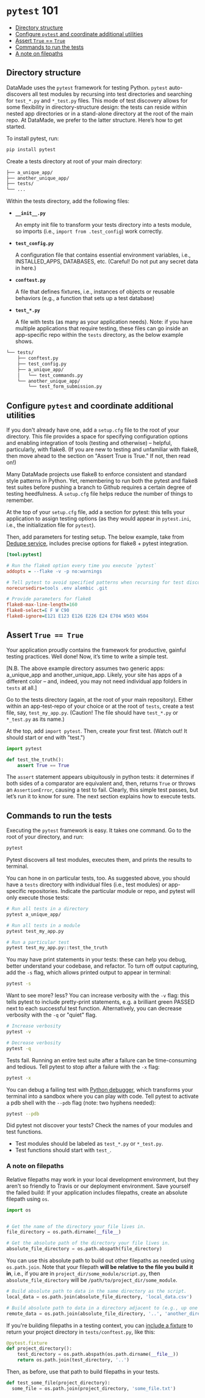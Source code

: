 # `pytest` 101

* [Directory structure](#directory-structure)
* [Configure `pytest` and coordinate additional utilities](#configure-pytest-and-coordinate-additional-utilities)
* [Assert `True` == `True`](#assert-true--true)
* [Commands to run the tests](#commands-to-run-the-tests)
* [A note on filepaths](#a-note-on-filepaths)

## Directory structure

DataMade uses the `pytest` framework for testing Python. `pytest` auto-discovers all test modules by recursing into test directories and searching for `test_*.py` and `*_test.py` files. This mode of test discovery allows for some flexibility in directory-structure design: the tests can reside within nested app directories or in a stand-alone directory at the root of the main repo. At DataMade, we prefer to the latter structure. Here’s how to get started.

To install pytest, run:

```bash
pip install pytest
```

Create a tests directory at root of your main directory:

```bash
├── a_unique_app/
├── another_unique_app/
├── tests/
└── ...
```

Within the tests directory, add the following files:

* **`__init__.py`**

  An empty init file to transform your tests directory into a tests module, so imports (i.e., `import from .test_config`) work correctly.

* **`test_config.py`**

  A configuration file that contains essential environment variables, i.e., INSTALLED_APPS, DATABASES, etc. (Careful! Do not put any secret data in here.)

* **`conftest.py`**

  A file that defines fixtures, i.e., instances of objects or reusable behaviors (e.g., a function that sets up a test database)

* **`test_*.py`**

  A file with tests (as many as your application needs). Note: if you have multiple applications that require testing, these files can go inside an app-specific repo within the `tests` directory, as the below example shows.

```bash
└── tests/
    ├── conftest.py
    ├── test_config.py
    ├── a_unique_app/
    │   └── test_commands.py
    └── another_unique_app/
        └── test_form_submission.py
```

## Configure `pytest` and coordinate additional utilities

If you don't already have one, add a `setup.cfg` file to the root of your directory. This file provides a space for specifying configuration options and enabling integration of tools (testing and otherwise) – helpful, particularly, with flake8. (If you are new to testing and unfamiliar with flake8, then move ahead to the section on "Assert True is True." If not, then read on!)

Many DataMade projects use flake8 to enforce consistent and standard style patterns in Python. Yet, remembering to run both the pytest and flake8 test suites before pushing a branch to Github requires a certain degree of testing heedfulness. A `setup.cfg` file helps reduce the number of things to remember.

At the top of your `setup.cfg` file, add a section for pytest: this tells your application to assign testing options (as they would appear in `pytest.ini`, i.e., the initialization file for `pytest`).

Then, add parameters for testing setup. The below example, take from [Dedupe service](https://github.com/datamade/dedupe-service/blob/master/setup.cfg), includes precise options for flake8 + pytest integration.

```cfg
[tool:pytest]

# Run the flake8 option every time you execute `pytest`
addopts = --flake -v -p no:warnings

# Tell pytest to avoid specified patterns when recursing for test discovery
norecursedirs=tools .env alembic .git

# Provide parameters for flake8
flake8-max-line-length=160
flake8-select=E F W C90
flake8-ignore=E121 E123 E126 E226 E24 E704 W503 W504
```

## Assert `True == True`

Your application proudly contains the framework for productive, gainful testing practices. Well done! Now, it’s time to write a simple test.

[N.B. The above example directory assumes two generic apps: a_unique_app and another_unique_app. Likely, your site has apps of a different color – and, indeed, you may not need individual app folders in `tests` at all.]

Go to the tests directory (again, at the root of your main repository). Either within an app-test-repo of your choice or at the root of `tests`, create a test file, say, `test_my_app.py`. (Caution! The file should have `test_*.py` or `*_test.py` as its name.)

At the top, add `import pytest`. Then, create your first test. (Watch out! It should start or end with "test.")

```python
import pytest

def test_the_truth():
    assert True == True
```

The `assert` statement appears ubiquitously in python tests: it determines if both sides of a comparator are equivalent and, then, returns `True` or throws an `AssertionError`, causing a test to fail. Clearly, this simple test passes, but let’s run it to know for sure. The next section explains how to execute tests.

## Commands to run the tests

Executing the `pytest` framework is easy. It takes one command. Go to the root of your directory, and run:

```bash
pytest
```

Pytest discovers all test modules, executes them, and prints the results to terminal.

You can hone in on particular tests, too. As suggested above, you should have a `tests` directory with individual files (i.e., test modules) or app-specific repositories. Indicate the particular module or repo, and pytest will only execute those tests:

```bash
# Run all tests in a directory
pytest a_unique_app/
```

```bash
# Run all tests in a module
pytest test_my_app.py
```

```bash
# Run a particular test
pytest test_my_app.py::test_the_truth
```

You may have print statements in your tests: these can help you debug, better understand your codebase, and refactor. To turn off output capturing, add the `-s` flag, which allows printed output to appear in terminal:

```bash
pytest -s
```

Want to see more? less? You can increase verbosity with the `-v` flag: this tells pytest to include pretty-print statements, e.g. a brilliant green PASSED next to each successful test function. Alternatively, you can decrease verbosity with the `-q` or "quiet" flag.

```bash
# Increase verbosity
pytest -v

# Decrease verbosity
pytest -q
```

Tests fail. Running an entire test suite after a failure can be time-consuming and tedious. Tell pytest to stop after a failure with the `-x` flag:

```bash
pytest -x
```

You can debug a failing test with [Python debugger](https://docs.python.org/3.6/library/pdb.html), which transforms your terminal into a sandbox where you can play with code. Tell pytest to activate a pdb shell with the `--pdb` flag (note: two hyphens needed):

```bash
pytest --pdb
```

Did pytest not discover your tests? Check the names of your modules and test functions.

* Test modules should be labeled as `test_*.py` or `*_test.py`.
* Test functions should start with `test_`.

### A note on filepaths

Relative filepaths may work in your local development environment, but they aren't so friendly to Travis or our deployment environment. Save yourself the failed build: If your application includes filepaths, create an absolute filepath using `os`.

```python
import os


# Get the name of the directory your file lives in.
file_directory = os.path.dirname(__file__)

# Get the absolute path of the directory your file lives in.
absolute_file_directory = os.path.abspath(file_directory)
```

You can use this absolute path to build out other filepaths as needed using `os.path.join`. Note that your filepath **will be relative to the file you build it in**, i.e., if you are in `project_dir/some_module/script.py`, then `absolute_file_directory` will be `/path/to/project_dir/some_module`.

```python
# Build absolute path to data in the same directory as the script.
local_data = os.path.join(absolute_file_directory, 'local_data.csv')

# Build absolute path to data in a directory adjacent to (e.g., up one level) the script directory.
remote_data = os.path.join(absolute_file_directory, '..', 'another_directory', 'remote_data.json')
```

If you're building filepaths in a testing context, you can [include a fixture](intermediate-python-testing.md#fixtures) to return your project directory in `tests/conftest.py`, like this:

```python
@pytest.fixture
def project_directory():
    test_directory = os.path.abspath(os.path.dirname(__file__))
    return os.path.join(test_directory, '..')
```

Then, as before, use that path to build filepaths in your tests.

```python
def test_some_file(project_directory):
  some_file = os.path.join(project_directory, 'some_file.txt')
```
